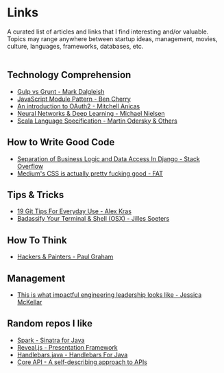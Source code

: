 # Links

A curated list of articles and links that I find interesting and/or valuable. Topics may range anywhere between startup ideas, management, movies, culture, languages, frameworks, databases, etc.
<br/><br/>

## Technology Comprehension
* [Gulp vs Grunt - Mark Dalgleish](https://markdalgleish.github.io/presentation-build-wars-gulp-vs-grunt/)
* [JavaScript Module Pattern - Ben Cherry](http://www.adequatelygood.com/JavaScript-Module-Pattern-In-Depth.html)
* [An introduction to OAuth2 - Mitchell Anicas](https://www.digitalocean.com/community/tutorials/an-introduction-to-oauth-2)
* [Neural Networks & Deep Learning - Michael Nielsen](http://neuralnetworksanddeeplearning.com/chap1.html)
* [Scala Language Specification - Martin Odersky & Others](http://www.scala-lang.org/files/archive/spec/2.11/)


## How to Write Good Code
* [Separation of Business Logic and Data Access In Django - Stack Overflow](https://stackoverflow.com/questions/12578908/separation-of-business-logic-and-data-access-in-django)
* [Medium's CSS is actually pretty fucking good - FAT](https://medium.com/@fat/mediums-css-is-actually-pretty-fucking-good-b8e2a6c78b06)


## Tips & Tricks
* [19 Git Tips For Everyday Use - Alex Kras](http://www.alexkras.com/19-git-tips-for-everyday-use/)
* [Badassify Your Terminal & Shell (OSX) - Jilles Soeters](http://jilles.me/badassify-your-terminal-and-shell/)


## How To Think
* [Hackers & Painters - Paul Graham](http://www.paulgraham.com/hp.html)


## Management
* [This is what impactful engineering leadership looks like - Jessica McKellar](http://firstround.com/review/this-is-what-impactful-engineering-leadership-looks-like/)


## Random repos I like
* [Spark - Sinatra for Java](https://github.com/perwendel/spark)
* [Reveal.js - Presentation Framework](https://github.com/hakimel/reveal.js)
* [Handlebars.java - Handlebars For Java](https://github.com/jknack/handlebars.java)
* [Core API - A self-describing approach to APIs](https://github.com/core-api/core-api)
